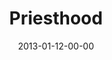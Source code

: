 ---
layout: message
category: message
series: "Saints & Scoundrels"
title: "Priesthood"
date: 2013-01-12-00-00
message_id: 763
audio: "http://s3.amazonaws.com/crossroads-media/messages/audio/saintsandscoundrels-02.mp3"
audio-duration: "46:00"
program: "http://s3.amazonaws.com/crossroads-media/documents/01_12-13_13Program_Lo.pdf"
description: "Brian Tome talks about priesthood."
video: "http://s3.amazonaws.com/crossroads-media/messages/video/saintsandscoundrels-02.mp4"
video-duration: "46:18"
yt-embed-url: "//www.youtube.com/embed/VrTV9iSjQLw"
video-image: "http://s3.amazonaws.com/crossroads-media/images/saintsandscoundrels-02-still.jpg"
tag: 
 - tome
 - priesthood
 - program
explicit: false
---